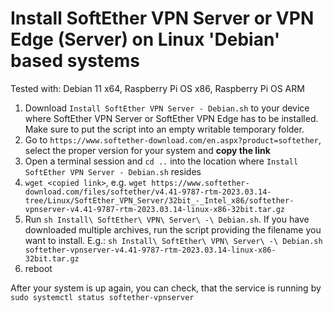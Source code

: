 # Install SoftEther VPN Server or VPN Edge (Server) on Linux 'Debian' based systems

Tested with: Debian 11 x64, Raspberry Pi OS x86, Raspberry Pi OS ARM

1. Download `Install SoftEther VPN Server - Debian.sh` to your device where SoftEther VPN Server or SoftEther VPN Edge has to be installed. Make sure to put the script into an empty writable temporary folder.
2. Go to `https://www.softether-download.com/en.aspx?product=softether`, select the proper version for your system and **copy the link**
3. Open a terminal session and `cd ..` into the location where `Install SoftEther VPN Server - Debian.sh` resides
4. `wget <copied link>`, e.g. `wget https://www.softether-download.com/files/softether/v4.41-9787-rtm-2023.03.14-tree/Linux/SoftEther_VPN_Server/32bit_-_Intel_x86/softether-vpnserver-v4.41-9787-rtm-2023.03.14-linux-x86-32bit.tar.gz`
5. Run `sh Install\ SoftEther\ VPN\ Server\ -\ Debian.sh`. If you have downloaded multiple archives, run the script providing the filename you want to install. E.g.: `sh Install\ SoftEther\ VPN\ Server\ -\ Debian.sh softether-vpnserver-v4.41-9787-rtm-2023.03.14-linux-x86-32bit.tar.gz`
6. reboot

After your system is up again, you can check, that the service is running by `sudo systemctl status softether-vpnserver`

